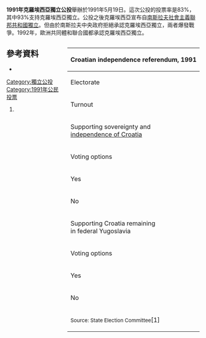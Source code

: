 **1991年克羅埃西亞獨立公投**舉辦於1991年5月19日。這次公投的投票率是83%，其中93%支持克羅埃西亞獨立。公投之後克羅埃西亞宣布自[南斯拉夫社會主義聯邦共和國獨立](https://zh.wikipedia.org/wiki/南斯拉夫社會主義聯邦共和國 "wikilink")。但由於南斯拉夫中央政府拒絕承認克羅埃西亞獨立，兩者爆發戰爭。1992年，歐洲共同體和聯合國都承認克羅埃西亞獨立。

<div style="float:right; margin-left:10px">

<table>
<thead>
<tr class="header">
<th><p>Croatian independence referendum, 1991</p></th>
</tr>
</thead>
<tbody>
<tr class="odd">
<td><p>Electorate</p></td>
</tr>
<tr class="even">
<td><p>Turnout</p></td>
</tr>
<tr class="odd">
<td><p>Supporting sovereignty and<br />
<a href="https://zh.wikipedia.org/wiki/independence_of_Croatia" title="wikilink">independence of Croatia</a></p></td>
</tr>
<tr class="even">
<td><p>Voting options</p></td>
</tr>
<tr class="odd">
<td><p>Yes</p></td>
</tr>
<tr class="even">
<td><p>No</p></td>
</tr>
<tr class="odd">
<td><p>Supporting Croatia remaining<br />
in federal Yugoslavia</p></td>
</tr>
<tr class="even">
<td><p>Voting options</p></td>
</tr>
<tr class="odd">
<td><p>Yes</p></td>
</tr>
<tr class="even">
<td><p>No</p></td>
</tr>
<tr class="odd">
<td><p><small>Source: State Election Committee</small>[1]</p></td>
</tr>
</tbody>
</table>

</div>

## 參考資料

  -
[Category:獨立公投](https://zh.wikipedia.org/wiki/Category:獨立公投 "wikilink")
[Category:1991年公民投票](https://zh.wikipedia.org/wiki/Category:1991年公民投票 "wikilink")

1.